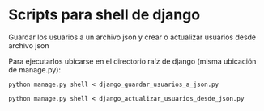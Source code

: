 # Scripts para shell de django

Guardar los usuarios a un archivo json y crear o actualizar usuarios desde archivo json

Para ejecutarlos ubicarse en el directorio raíz de django (misma ubicación de manage.py):

`python manage.py shell < django_guardar_usuarios_a_json.py`

`python manage.py shell < django_actualizar_usuarios_desde_json.py`
